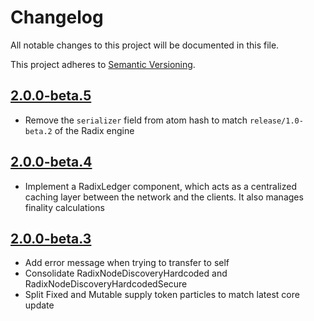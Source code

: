 # Changelog
All notable changes to this project will be documented in this file.
 
This project adheres to [Semantic Versioning](https://semver.org/spec/v2.0.0.html).

## [2.0.0-beta.5](#)

* Remove the `serializer` field from atom hash to match `release/1.0-beta.2` of the Radix engine

## [2.0.0-beta.4](#)

* Implement a RadixLedger component, which acts as a centralized caching layer between the network and the clients. It also manages finality calculations
 
## [2.0.0-beta.3](#)

* Add error message when trying to transfer to self
* Consolidate RadixNodeDiscoveryHardcoded and RadixNodeDiscoveryHardcodedSecure
* Split Fixed and Mutable supply token particles to match latest core update
